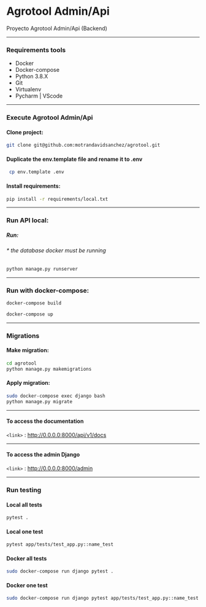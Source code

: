 # Agrotool Admin/Api
Proyecto Agrotool Admin/Api (Backend)

---
### Requirements tools
 - Docker
 - Docker-compose
 - Python 3.8.X
 - Git
 - Virtualenv
 - Pycharm | VScode

---
### Execute Agrotool Admin/Api

#### Clone project:
```bash
git clone git@github.com:motrandavidsanchez/agrotool.git
```
 
#### Duplicate the **env.template** file and rename it to **.env**
```bash
 cp env.template .env
```

#### Install requirements:
```bash
pip install -r requirements/local.txt
```
---
### Run API local:

##### Run: 
###### * the database docker must be running
```bash
python manage.py runserver
```
---

### Run with docker-compose:
```bash
docker-compose build
```
```bash
docker-compose up
```
---
### Migrations

#### Make migration:
```bash
cd agrotool
python manage.py makemigrations
```

#### Apply migration:
```bash
sudo docker-compose exec django bash
python manage.py migrate
```
---
#### To access the documentation
`<link>` : <http://0.0.0.0:8000/api/v1/docs>

---
#### To access the admin Django
`<link>` : <http://0.0.0.0:8000/admin>

---
### Run testing
#### Local all tests
```bash
pytest .
```
#### Local one test
```bash
pytest app/tests/test_app.py::name_test
```
#### Docker all tests
```bash
sudo docker-compose run django pytest .
```
#### Docker one test
```bash
sudo docker-compose run django pytest app/tests/test_app.py::name_test
```